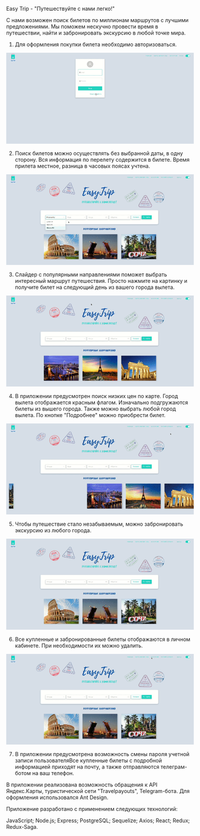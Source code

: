 Easy Trip - "Путешествуйте с нами легко!"

С нами возможен поиск билетов по миллионам маршрутов с лучшими предложениями. 
Мы поможем нескучно провести время в путешествии, найти и забронировать экскурсию в любой точке мира.


1. Для оформления покупки билета необходимо авторизоваться.

![](https://github.com/vladimirtugutov/EasyTrip/blob/master/readme-assets/auth.gif)

2. Поиск билетов можно осуществлять без выбранной даты, в одну сторону. Вся информация по перелету содержится в билете.
Время прилета местное, разница в часовых поясах учтена.

![](https://github.com/vladimirtugutov/EasyTrip/blob/master/readme-assets/main.gif)

3. Cлайдер с популярными направлениями поможет выбрать интересный маршрут путешествия. Просто нажмите на картинку и получите билет на следующий день из вашего города вылета.

![](https://github.com/vladimirtugutov/EasyTrip/blob/master/readme-assets/slider.gif)

4. В приложении предусмотрен поиск низких цен по карте. Город вылета отображается красным флагом. Изначально подгружаются билеты из вышего города. Также можно выбрать любой город вылета. По кнопке "Подробнее" можно приобрести билет.

![](https://github.com/vladimirtugutov/EasyTrip/blob/master/readme-assets/map.gif)

5. Чтобы путешествие стало незабываемым, можно забронировать экскурсию из любого города.

![](https://github.com/vladimirtugutov/EasyTrip/blob/master/readme-assets/excursions.gif)

6. Все купленные и забронированные билеты отображаются в личном кабинете. При необходимости их можно удалить.

![](https://github.com/vladimirtugutov/EasyTrip/blob/master/readme-assets/profile.gif)

7. В приложении предусмотрена возможность смены пароля учетной записи пользователяВсе купленные билеты с подробной информацией приходят на почту, а также отправляются телеграм-ботом на ваш телефон.

В приложении реализована возможность обращения к API Яндекс.Карты, туристической сети "Travelpayouts", Telegram-бота. Для оформления использовался Ant Design.

Приложение разработано с применением следующих технологий:

JavaScript;
Node.js;
Express;
PostgreSQL;
Sequelize;
Axios;
React;
Redux;
Redux-Saga.
